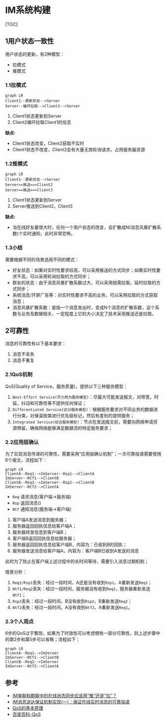 # IM系统构建

[TOC]

## 1用户状态一致性

用户状态的更新，有2种模型：

- 拉模式
- 推模式

### 1.1拉模式

```mermaid
graph LR
Client1--更新状态-->Server
Server--循环拉取-->Client2-->Server
```

1. Client1状态更新到Server
2. Client2循环拉取Client1的信息

**缺点:**

- Client1状态改变，Client2获取不实时
- Client1状态不改变，Client2会有大量无效轮询请求，占用服务器资源

### 1.2推模式

```mermaid
graph LR
Client1--更新状态-->Server
Server==推送==>Client2
Server==推送==>Client3
```

1. Client1状态更新到Server
2. Server推送到Client2，Client3

**缺点:**

- 当在线好友量很大时，任何一个用户状态的改变，会扩散成N(消息风暴扩散系数)个实时通知，此时非常恐怖。

### 1.3小结

需要根据不同的场景选用不同的模式：

- 好友状态：如果对实时性要求较高，可以采用推送的方式同步；如果实时性要求不高，可以采用轮询拉取的方式同步；
- 群友的状态：由于消息风暴扩散系数过大，可以采用按需拉取，延时拉取的方式同步；
- 系统消息/开屏广告等：对实时性要求不高的业务，可以采用拉取的方式获取消息；
- 消息风暴扩散系数：是指一个消息发出时，变成N个消息的扩散系数，这个系数与业务及数据相关，一定程度上它的大小决定了技术采用推送还是拉取。



## 2可靠性

消息的可靠性有以下基本要求：

1. 消息不丢失
2. 消息不重复

### 2.1QoS机制

QoS(Quality of Service，服务质量)，提供以下三种服务模型：

1. `Best-Effort Service(尽力而为服务模型)`：尽最大可能发送报文，对带宽，时延，抖动和可靠性等不提供任何保证；
2. `Differentiated Service(区分服务模型)`：根据服务要求对不同业务的数据进行分类，对保温按类进行优先级标记，然后有差别的提供服务；
3. `Integrated Service(综合服务模型)`：节点在发送报文前，需要向网络申请资源预留，确保网络能够满足数据流的特定服务要求；

### 2.2应用层确认

为了实现消息传递的可靠性，需要采用“应用层确认机制”；一次可靠投递需要使用6个报文，流程如下：

```mermaid
graph LR
ClientA--Req1-->ImServer--Rsp1-->ClientA
ImServer--Ntf1-->ClientB
ClientB--Req2-->ImServer--Rsp2-->ClientB
ImServer--Ntf2-->ClientA
```

- `Req` 请求消息(客户端->服务端)
- `Rsp` 返回消息()
- `Ntf` 通知消息(服务端->客户端)

1. 客户端A发送消息到服务器；
2. 服务器返回回执信息给客户端A；
3. 服务器转发信息到客户端B；
4. 客户端B返回回执信息给服务器；
5. 服务器返回回执信息给客户端B，内容为：已收到B的回执；
6. 服务器发送消息给客户端A，内容为：客户端B已收到A发送的消息

此时为了防止在客户端上述过程中的长时间等待，需要引入消息过期机制；

情景分析：

1. `Req1/Rsp1`丢失：经过一段时间，A还是没有收到`Rsp1`，A重新发送`Req1`；
2. `Ntf1/Req2`丢失：经过一段时间，服务器没有收到`Req2`，服务器重新发送`Ntf1`；
3. `Rsp2`丢失：经过一段时间，B没有收到`Rsp2`，B重新发送`Req2`；
4. `Ntf2`丢失：经过一段时间，A没有收到`Ntf2`，A重新发送`Req1`。

### 2.3个人观点

6步的QoS过于繁琐，如果为了时效性可以考虑牺牲一部分可靠性，则上述步骤中的第2步和第5步可以省略；流程如下：

```mermaid
graph LR
ClientA--Req1-->ImServer
ImServer--Ntf1-->ClientB
ClientB--Req2-->ImServer
ImServer--Ntf2-->ClientA
```



## 参考

- [IM单聊和群聊中的在线状态同步应该用“推”还是“拉”？](http://www.52im.net/thread-715-1-1.html)
- [IM消息送达保证机制实现(一)：保证在线实时消息的可靠投递](http://www.52im.net/thread-294-1-1.html)
- [QoS的基本原理](https://blog.csdn.net/c1194758555/article/details/78839184)
- [百度百科-QoS](https://baike.baidu.com/item/qos/404053?fr=aladdin)

